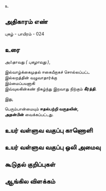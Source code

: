 உ


## அதிகாரம் எண்

புகழ் - பாயிரம் - 024 

## உரை

அஃதாவது _( புகழாவது )_,  

இல்வாழ்க்கைமுதல் ஈகையீறாகச் சொல்லப்பட்ட  
இல்லறத்தின் வழுவாதார்க்கு  
இம்மைப்பயனாகி  
இவ்வுலகின்கண் நிகழ்ந்து இறவாது நிற்கும் **கீர்த்தி**.  

இது,  

பெரும்பான்மையும் **ஈதல்பற்றி வருதலின்,  
அதன்பின்** வைக்கப்பட்டது.

## உயர் வள்ளுவ வகுப்பு காணொளி


## உயர் வள்ளுவ வகுப்பு ஒலி அமைவு 


## கூடுதல் குறிப்புகள்


## ஆங்கில விளக்கம்

